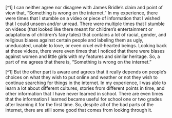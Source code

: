 [^1] I can neither agree nor disagree with James Bridle’s claim and point of view that, “Something is wrong on the internet.” In my experience, there were times that I stumble on a video or piece of information that I wished that I could unseen and/or unread. There were multiple times that I stumble on videos (that looked like there meant for children’s entertainment or adaptations of children’s fairy tales) that contains a lot of racial, gender, and religious biases against certain people and labeling them as ugly, uneducated, unable to love, or even cruel evil-hearted beings. Looking back at those videos, there were even times that I noticed that there were biases against women and little girls with my features and similar heritage. So, a part of me agrees that there is, “Something is wrong on the internet.”

[^1] But the other part is aware and agrees that it really depends on people’s choices on what they wish to put online and weather or not they wish to continue searching for things in the internet. In my experience, I was able to learn a lot about different cultures, stories from different points in time, and other information that I have never learned in school. There are even times that the information I learned became useful for school one or two grades after learning it for the first time. So, despite all of the bad parts of the internet, there are still some good that comes from looking through it.
